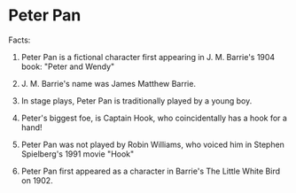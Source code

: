 # Peter Pan

Facts:

1. Peter Pan is a fictional character first appearing in J. M. Barrie's 1904 book: "Peter and Wendy"

2. J. M. Barrie's name was James Matthew Barrie.

3. In stage plays, Peter Pan is traditionally played by a young boy.

4. Peter's biggest foe, is Captain Hook, who coincidentally has a hook for a hand!

5. Peter Pan was not played by Robin Williams, who voiced him in Stephen Spielberg's 1991 movie "Hook"

6. Peter Pan first appeared as a character in Barrie's The Little White Bird on 1902.